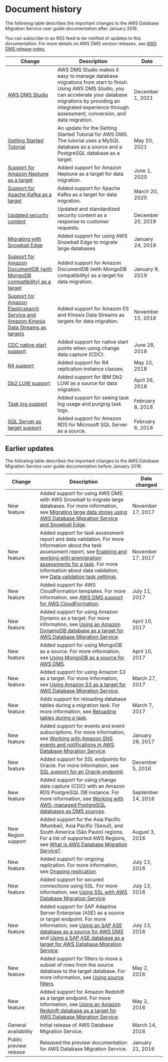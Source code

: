 # Document history<a name="WhatsNew"></a>

The following table describes the important changes to the AWS Database Migration Service user guide documentation after January 2018\.

You can subscribe to an RSS feed to be notified of updates to this documentation\. For more details on AWS DMS version releases, see [AWS DMS release notes](CHAP_ReleaseNotes.md), 

| Change | Description | Date | 
| --- |--- |--- |
| [AWS DMS Studio](https://docs.aws.amazon.com/dms/latest/userguide/CHAP_DMSStudio.html) | AWS DMS Studio makes it easy to manage database migrations from start to finish\. Using AWS DMS Studio, you can accelerate your database migrations by providing an integrated experience through assessment, conversion, and data migration\. | December 1, 2021 | 
| [Getting Started Tutorial](https://docs.aws.amazon.com/dms/latest/userguide/CHAP_GettingStarted.html) | An update for the Getting Started Tutorial for AWS DMS\. The tutorial uses a MySQL database as a source and a PostgreSQL database as a target\. | May 20, 2021 | 
| [Support for Amazon Neptune as a target](https://docs.aws.amazon.com/dms/latest/userguide/CHAP_Target.Neptune.html) | Added support for Amazon Neptune as a target for data migration\. | June 1, 2020 | 
| [Support for Apache Kafka as a target](https://docs.aws.amazon.com/dms/latest/userguide/CHAP_Target.Kafka.html) | Added support for Apache Kafka as a target for data migration\. | March 20, 2020 | 
| [Updated security content](https://docs.aws.amazon.com/dms/latest/userguide/CHAP_Security.html) | Updated and standardized security content as a response to customer requests\. | December 20, 2019 | 
| [Migrating with Snowball Edge](https://docs.aws.amazon.com/dms/latest/userguide/CHAP_LargeDBs.html) | Added support for using AWS Snowball Edge to migrate large databases\. | January 24, 2019 | 
| [Support for Amazon DocumentDB \(with MongoDB compatibility\) as a target](https://docs.aws.amazon.com/dms/latest/userguide/CHAP_Target.DocumentDB.html) | Added support for Amazon DocumentDB \(with MongoDB compatibility\) as a target for data migration\. | January 9, 2019 | 
| [Support for Amazon Elasticsearch Service and Amazon Kinesis Data Streams as targets](https://docs.aws.amazon.com/dms/latest/userguide/CHAP_Target.html) | Added support for Amazon ES and Kinesis Data Streams as targets for data migration\. | November 15, 2018 | 
| [CDC native start support](https://docs.aws.amazon.com/dms/latest/userguide/CHAP_Task.CDC.html) | Added support for native start points when using change data capture \(CDC\)\. | June 28, 2018 | 
| [R4 support](https://docs.aws.amazon.com/dms/latest/userguide/CHAP_ReplicationInstance.html#CHAP_ReplicationInstance.InDepth) | Added support for R4 replication instance classes\. | May 10, 2018 | 
| [Db2 LUW support](https://docs.aws.amazon.com/dms/latest/userguide/CHAP_Source.DB2.html) | Added support for IBM Db2 LUW as a source for data migration\. | April 26, 2018 | 
| [Task log support](https://docs.aws.amazon.com/dms/latest/userguide/CHAP_ReplicationInstance.html#CHAP_ReplicationInstance.InDepth) | Added support for seeing task log usage and purging task logs\. | February 8, 2018 | 
| [SQL Server as target support](https://docs.aws.amazon.com/dms/latest/userguide/CHAP_Source.SQLServer.html) | Added support for Amazon RDS for Microsoft SQL Server as a source\. | February 6, 2018 | 

## Earlier updates<a name="WhatsNew.Previous"></a>

The following table describes the important changes to the AWS Database Migration Service user guide documentation before January 2018\.


| Change | Description | Date changed | 
| --- | --- | --- | 
| New feature | Added support for using AWS DMS with AWS Snowball to migrate large databases\. For more information, see [Migrating large data stores using AWS Database Migration Service and Snowball Edge](CHAP_LargeDBs.md)\. | November 17, 2017 | 
| New feature | Added support for task assessment report and data validation\. For more information about the task assessment report, see [Enabling and working with premigration assessments for a task](CHAP_Tasks.AssessmentReport.md)\. For more information about data validation, see [ Data validation task settings](CHAP_Tasks.CustomizingTasks.TaskSettings.DataValidation.md)\. | November 17, 2017 | 
| New feature | Added support for AWS CloudFormation templates\. For more information, see [AWS DMS support for AWS CloudFormation](CHAP_Introduction.AWS.md#CHAP_Introduction.AWS.CloudFormation)\. | July 11, 2017 | 
| New feature | Added support for using Amazon Dynamo as a target\. For more information, see [Using an Amazon DynamoDB database as a target for AWS Database Migration Service](CHAP_Target.DynamoDB.md)\. | April 10, 2017 | 
| New feature | Added support for using MongoDB as a source\. For more information, see [Using MongoDB as a source for AWS DMS](CHAP_Source.MongoDB.md)\. | April 10, 2017 | 
| New feature | Added support for using Amazon S3 as a target\. For more information, see [Using Amazon S3 as a target for AWS Database Migration Service](CHAP_Target.S3.md)\. | March 27, 2017 | 
| New feature | Adds support for reloading database tables during a migration task\. For more information, see [Reloading tables during a task](CHAP_Tasks.ReloadTables.md)\. | March 7, 2017 | 
| New feature | Added support for events and event subscriptions\. For more information, see [Working with Amazon SNS events and notifications in AWS Database Migration Service](CHAP_Events.md)\. | January 26, 2017 | 
| New feature | Added support for SSL endpoints for Oracle\. For more information, see [SSL support for an Oracle endpoint](CHAP_Source.Oracle.md#CHAP_Security.SSL.Oracle)\. | December 5, 2016 | 
| New feature | Added support for using change data capture \(CDC\) with an Amazon RDS PostgreSQL DB instance\. For more information, see [Working with AWS\-managed PostgreSQL databases as DMS sources](CHAP_Source.PostgreSQL.md#CHAP_Source.PostgreSQL.RDSPostgreSQL)\. | September 14, 2016 | 
| New Region support | Added support for the Asia Pacific \(Mumbai\), Asia Pacific \(Seoul\), and South America \(São Paulo\) regions\. For a list of supported AWS Regions, see [What is AWS Database Migration Service?](Welcome.md)\. | August 3, 2016 | 
| New feature | Added support for ongoing replication\. For more information, see [Ongoing replication](CHAP_BestPractices.md#CHAP_BestPractices.OnGoingReplication)\. | July 13, 2016 | 
| New feature | Added support for secured connections using SSL\. For more information, see [Using SSL with AWS Database Migration Service](CHAP_Security.md#CHAP_Security.SSL)\. | July 13, 2016 | 
| New feature | Added support for SAP Adaptive Server Enterprise \(ASE\) as a source or target endpoint\. For more information, see [Using an SAP ASE database as a source for AWS DMS](CHAP_Source.SAP.md) and [Using a SAP ASE database as a target for AWS Database Migration Service](CHAP_Target.SAP.md)\. | July 13, 2016 | 
| New feature | Added support for filters to move a subset of rows from the source database to the target database\. For more information, see [Using source filters](CHAP_Tasks.CustomizingTasks.Filters.md)\. | May 2, 2016 | 
| New feature | Added support for Amazon Redshift as a target endpoint\. For more information, see [Using an Amazon Redshift database as a target for AWS Database Migration Service](CHAP_Target.Redshift.md)\. | May 2, 2016 | 
| General availability | Initial release of AWS Database Migration Service\. | March 14, 2016 | 
| Public preview release | Released the preview documentation for AWS Database Migration Service\. | January 21, 2016 | 